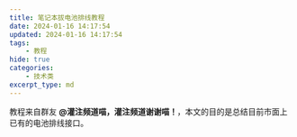 ```yaml
---
title: 笔记本拔电池排线教程
date: 2024-01-16 14:17:54
updated: 2024-01-16 14:17:54
tags:
    - 教程
hide: true
categories:
    - 技术类
excerpt_type: md
---
```


教程来自群友 **@灌注频道喵，灌注频道谢谢喵！**，本文的目的是总结目前市面上已有的电池排线接口。

<!-- more -->
